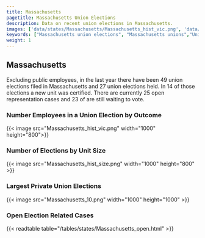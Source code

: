 ```yaml
---
title: Massachusetts
pagetitle: Massachusetts Union Elections
description: Data on recent union elections in Massachusetts.
images: ['data/states/Massachusetts/Massachusetts_hist_vic.png', 'data/states/Massachusetts/Massachusetts_hist_size.png', 'data/states/Massachusetts/Massachusetts_10.png']
keywords: ["Massachusetts union elections", "Massachusetts unions","Union elections"]
weight: 1
---
```

##  Massachusetts

Excluding public employees, in the last year there have been 49 union elections filed in Massachusetts and 27 union elections held. In 14 of those elections a new unit was certified. There are currently 25 open representation cases and 23 of are still waiting to vote.

### Number Employees in a Union Election by Outcome
{{< image src="Massachusetts_hist_vic.png" width="1000" height="800">}}

### Number of Elections by Unit Size
{{< image src="Massachusetts_hist_size.png" width="1000" height="800" >}}

### Largest Private Union Elections
{{< image src="Massachusetts_10.png" width="1000" height="1000"  >}}

### Open Election Related Cases
{{< readtable table="/tables/states/Massachusetts_open.html" >}}

